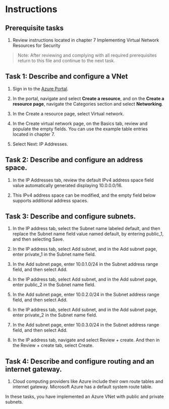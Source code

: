 # Instructions

## Prerequisite tasks

1. Review instructions located in chapter 7 Implementing Virtual Network Resources for Security

> Note: After reviewing and complying with all required prerequisites return to this file and continue to the next task.

## Task 1: Describe and configure a VNet

1.	Sign in to the [Azure Portal](https://portal.azure.com/).

1.	In the portal, navigate and select **Create a resource**, and on the **Create a resource page**, navigate the Categories section and select **Networking**.

1. In the Create a resource page, select Virtual network.

1. In the Create virtual network page, on the Basics tab, review and populate the empty fields. You can use the example table entries located in chapter 7.

1.	Select Next: IP Addresses.

## Task 2: Describe and configure an address space.

1.	In the IP Addresses tab, review the default IPv4 address space field value automatically generated displaying 10.0.0.0/16.

2.	This IPv4 address space can be modified, and the empty field below supports additional address spaces.

## Task 3: Describe and configure subnets.

1.	In the IP address tab, select the Subnet name labeled default, and then replace the Subnet name field value named default, by entering public_1, and then selecting     Save.

2.	In the IP address tab, select Add subnet, and in the Add subnet page, enter private_1 in the Subnet name field.

3.	In the Add subnet page, enter 10.0.1.0/24 in the Subnet address range field, and then select Add.

4.	In the IP address tab, select Add subnet, and in the Add subnet page, enter public_2 in the Subnet name field.

5.	In the Add subnet page, enter 10.0.2.0/24 in the Subnet address range field, and then select Add.

6.	In the IP address tab, select Add subnet, and in the Add subnet page, enter private_2 in the Subnet name field.

7.	In the Add subnet page, enter 10.0.3.0/24 in the Subnet address range field, and then select Add.

8.	In the IP address tab, navigate and select Review + create. And then in the Review + create tab, select Create.

## Task 4: Describe and configure routing and an internet gateway.

1. Cloud computing providers like Azure include their own route tables and internet gateway. Microsoft Azure has a default system route table.

In these tasks, you have implemented an Azure VNet with public and private subnets.





